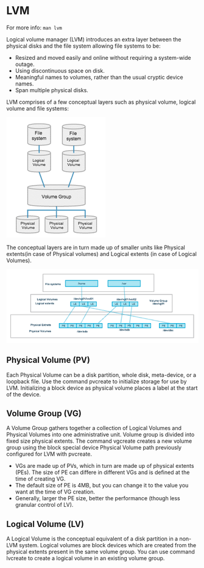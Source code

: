 # LVM

For more info: `man lvm`

Logical volume manager (LVM) introduces an extra layer between the physical disks and the file system allowing file systems to be:

- Resized and moved easily and online without requiring a system-wide outage.
- Using discontinuous space on disk.
- Meaningful names to volumes, rather than the usual cryptic device names.
- Span multiple physical disks.

LVM comprises of a few conceptual layers such as physical volume, logical volume and file systems:

![LVM1](/artifacts/images/Linux/LVM1.png)

The conceptual layers are in turn made up of smaller units like Physical extents(in case of Physical volumes) and Logical extents (in case of Logical Volumes).

![LVM1](/artifacts/images/Linux/LVM2.png)

## Physical Volume (PV)

Each Physical Volume can be a disk partition, whole disk, meta-device, or a loopback file. Use the command pvcreate to initialize storage for use by LVM. Initializing a block device as physical volume places a label at the start of the device.

## Volume Group (VG)

A Volume Group gathers together a collection of Logical Volumes and Physical Volumes into one administrative unit. Volume group is divided into fixed size physical extents. The command vgcreate creates a new volume group using the block special device Physical Volume path previously configured for LVM with pvcreate.

- VGs are made up of PVs, which in turn are made up of physical extents (PEs). The size of PE can differe in different VGs and is defined at the time of creating VG.
- The default size of PE is 4MB, but you can change it to the value you want at the time of VG creation.
- Generally, larger the PE size, better the performance (though less granular control of LV).

## Logical Volume (LV)

A Logical Volume is the conceptual equivalent of a disk partition in a non-LVM system. Logical volumes are block devices which are created from the physical extents present in the same volume group. You can use command lvcreate to create a logical volume in an existing volume group.
